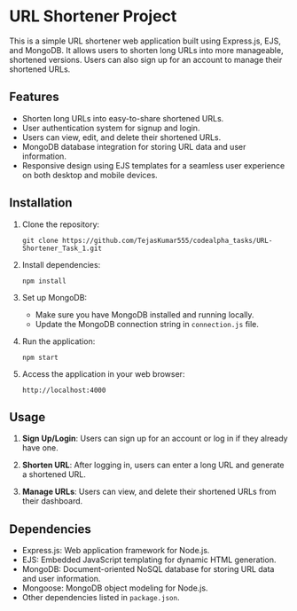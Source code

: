 # URL Shortener Project

This is a simple URL shortener web application built using Express.js, EJS, and MongoDB. It allows users to shorten long URLs into more manageable, shortened versions. Users can also sign up for an account to manage their shortened URLs.

## Features

- Shorten long URLs into easy-to-share shortened URLs.
- User authentication system for signup and login.
- Users can view, edit, and delete their shortened URLs.
- MongoDB database integration for storing URL data and user information.
- Responsive design using EJS templates for a seamless user experience on both desktop and mobile devices.

## Installation

1. Clone the repository:

   ```
   git clone https://github.com/TejasKumar555/codealpha_tasks/URL-Shortener_Task_1.git
   ```

2. Install dependencies:

   ```
   npm install
   ```

3. Set up MongoDB:

   - Make sure you have MongoDB installed and running locally.
   - Update the MongoDB connection string in `connection.js` file.

4. Run the application:

   ```
   npm start
   ```

5. Access the application in your web browser:

   ```
   http://localhost:4000
   ```

## Usage

1. **Sign Up/Login**: Users can sign up for an account or log in if they already have one.

2. **Shorten URL**: After logging in, users can enter a long URL and generate a shortened URL.

3. **Manage URLs**: Users can view, and delete their shortened URLs from their dashboard.

## Dependencies

- Express.js: Web application framework for Node.js.
- EJS: Embedded JavaScript templating for dynamic HTML generation.
- MongoDB: Document-oriented NoSQL database for storing URL data and user information.
- Mongoose: MongoDB object modeling for Node.js.
- Other dependencies listed in `package.json`.
